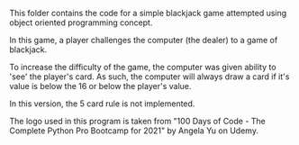 This folder contains the code for a simple blackjack game attempted using object oriented programming concept.

In this game, a player challenges the computer (the dealer) to a game of blackjack.

To increase the difficulty of the game, the computer was given ability to 'see' the player's card. As such, the computer will always draw a card if it's value is below the 16 or below the player's value.

In this version, the 5 card rule is not implemented.

The logo used in this program is taken from "100 Days of Code - The Complete Python Pro Bootcamp for 2021" by Angela Yu on Udemy.
